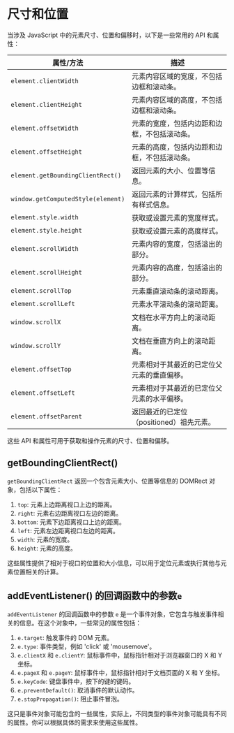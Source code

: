 # 尺寸和位置

当涉及 JavaScript 中的元素尺寸、位置和偏移时，以下是一些常用的 API 和属性：

| 属性/方法            | 描述                                       |
|-----------------------|--------------------------------------------|
| `element.clientWidth` | 元素内容区域的宽度，不包括边框和滚动条。    |
| `element.clientHeight`| 元素内容区域的高度，不包括边框和滚动条。    |
| `element.offsetWidth` | 元素的宽度，包括内边距和边框，不包括滚动条。|
| `element.offsetHeight`| 元素的高度，包括内边距和边框，不包括滚动条。|
| `element.getBoundingClientRect()` | 返回元素的大小、位置等信息。            |
| `window.getComputedStyle(element)` | 返回元素的计算样式，包括所有样式信息。  |
| `element.style.width`  | 获取或设置元素的宽度样式。                |
| `element.style.height` | 获取或设置元素的高度样式。                |
| `element.scrollWidth`  | 元素内容的宽度，包括溢出的部分。        |
| `element.scrollHeight` | 元素内容的高度，包括溢出的部分。        |
| `element.scrollTop`   | 元素垂直滚动条的滚动距离。              |
| `element.scrollLeft`  | 元素水平滚动条的滚动距离。              |
| `window.scrollX`      | 文档在水平方向上的滚动距离。            |
| `window.scrollY`      | 文档在垂直方向上的滚动距离。            |
| `element.offsetTop`   | 元素相对于其最近的已定位父元素的垂直偏移。|
| `element.offsetLeft`  | 元素相对于其最近的已定位父元素的水平偏移。|
| `element.offsetParent`| 返回最近的已定位（positioned）祖先元素。|

这些 API 和属性可用于获取和操作元素的尺寸、位置和偏移。

## getBoundingClientRect()
`getBoundingClientRect` 返回一个包含元素大小、位置等信息的 DOMRect 对象，包括以下属性：

1. `top`: 元素上边距离视口上边的距离。
2. `right`: 元素右边距离视口左边的距离。
3. `bottom`: 元素下边距离视口上边的距离。
4. `left`: 元素左边距离视口左边的距离。
5. `width`: 元素的宽度。
6. `height`: 元素的高度。

这些属性提供了相对于视口的位置和大小信息，可以用于定位元素或执行其他与元素位置相关的计算。

## addEventListener() 的回调函数中的参数`e`

`addEventListener` 的回调函数中的参数 `e` 是一个事件对象，它包含与触发事件相关的信息。在这个对象中，一些常见的属性包括：

1. `e.target`: 触发事件的 DOM 元素。
2. `e.type`: 事件类型，例如 'click' 或 'mousemove'。
3. `e.clientX` 和 `e.clientY`: 鼠标事件中，鼠标指针相对于浏览器窗口的 X 和 Y 坐标。
4. `e.pageX` 和 `e.pageY`: 鼠标事件中，鼠标指针相对于文档页面的 X 和 Y 坐标。
5. `e.keyCode`: 键盘事件中，按下的键的键码。
6. `e.preventDefault()`: 取消事件的默认动作。
7. `e.stopPropagation()`: 阻止事件冒泡。

这只是事件对象可能包含的一些属性，实际上，不同类型的事件对象可能具有不同的属性。你可以根据具体的需求来使用这些属性。